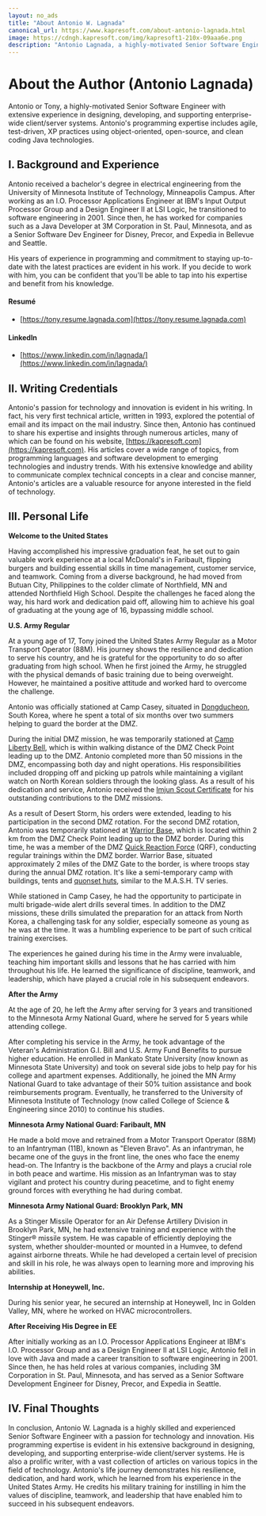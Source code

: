 ```yaml
---
layout: no_ads
title: "About Antonio W. Lagnada"
canonical_url: https://www.kapresoft.com/about-antonio-lagnada.html
image: https://cdngh.kapresoft.com/img/kapresoft1-210x-09aaa6e.png 
description: "Antonio Lagnada, a highly-motivated Senior Software Engineer with experience in designing, and development of enterprise-wide systems."
---
```


# About the Author (Antonio Lagnada)

Antonio or Tony, a highly-motivated Senior Software Engineer with extensive experience in designing, developing, and supporting enterprise-wide client/server systems.<!--excerpt--> Antonio's programming expertise includes agile, test-driven, XP practices using object-oriented, open-source, and clean coding Java technologies.

## I. Background and Experience

Antonio received a bachelor's degree in electrical engineering from the University of Minnesota Institute of Technology, Minneapolis Campus. After working as an I.O. Processor Applications Engineer at IBM's Input Output Processor Group and a Design Engineer II at LSI Logic, he transitioned to software engineering in 2001. Since then, he has worked for companies such as a Java Developer at 3M Corporation in St. Paul, Minnesota, and as a Senior Software Dev Engineer for Disney, Precor, and Expedia in Bellevue and Seattle.

His years of experience in programming and commitment to staying up-to-date with the latest practices are evident in his work. If you decide to work with him, you can be confident that you'll be able to tap into his expertise and benefit from his knowledge.

#### Resumé

- [https://tony.resume.lagnada.com](https://tony.resume.lagnada.com)

#### LinkedIn
- [https://www.linkedin.com/in/lagnada/](https://www.linkedin.com/in/lagnada/)


## II. Writing Credentials

Antonio's passion for technology and innovation is evident in his writing. In fact, his very first technical article, written in 1993, explored the potential of email and its impact on the mail industry. Since then, Antonio has continued to share his expertise and insights through numerous articles, many of which can be found on his website, [https://kapresoft.com](https://kapresoft.com). His articles cover a wide range of topics, from programming languages and software development to emerging technologies and industry trends. With his extensive knowledge and ability to communicate complex technical concepts in a clear and concise manner, Antonio's articles are a valuable resource for anyone interested in the field of technology.

## III. Personal Life

**Welcome to the United States**

Having accomplished his impressive graduation feat, he set out to gain valuable work experience at a local McDonald's in Faribault, flipping burgers and building essential skills in time management, customer service, and teamwork. Coming from a diverse background, he had moved from Butuan City, Philippines to the colder climate of Northfield, MN and attended Northfield High School. Despite the challenges he faced along the way, his hard work and dedication paid off, allowing him to achieve his goal of graduating at the young age of 16, bypassing middle school.

**U.S. Army Regular**

At a young age of 17, Tony joined the United States Army Regular as a Motor Transport Operator (88M). His journey shows the resilience and dedication to serve his country, and he is grateful for the opportunity to do so after graduating from high school. When he first joined the Army, he struggled with the physical demands of basic training due to being overweight. However, he maintained a positive attitude and worked hard to overcome the challenge.

Antonio was officially stationed at Camp Casey, situated in <a href="https://maps.app.goo.gl/3wPdKtu9wVwPhREA7" target="_blank" alt="Dongducheon">Dongducheon</a>, South Korea, where he spent a total of six months over two summers helping to guard the border at the DMZ.

During the initial DMZ mission, he was temporarily stationed at <a href="https://maps.app.goo.gl/pvYw16L4Rbnn9xBD8" target="_blank" alt="Camp Liberty Bell">Camp Liberty Bell</a>, which is within walking distance of the DMZ Check Point leading up to the DMZ. Antonio completed more than 50 missions in the DMZ, encompassing both day and night operations. His responsibilities included dropping off and picking up patrols while maintaining a vigilant watch on North Korean soldiers through the looking glass. As a result of his dedication and service, Antonio received the <a href="https://www.imjinscout.org/imjin-scout.html" target="_blank" alt="Imjun Scout Certificate">Imjun Scout Certificate</a> for his outstanding contributions to the DMZ missions.

As a result of Desert Storm, his orders were extended, leading to his participation in the second DMZ rotation.  For the second DMZ rotation, Antonio was temporarily stationed at <a href="https://maps.app.goo.gl/rFoCdQ7LjBfcLQJb9" target="_blank" alt="Warrior Base">Warrior Base</a>, which is located within 2 km from the DMZ Check Point leading up to the DMZ border. During this time, he was a member of the DMZ <a href="https://en.wikipedia.org/wiki/Rapid_reaction_force" target="_blank" alt="DMZ Quick Reaction Force">Quick Reaction Force</a> (QRF), conducting regular trainings within the DMZ border.  Warrior Base, situated approximately 2 miles of the DMZ Gate to the border, is where troops stay during the annual DMZ rotation. It's like a semi-temporary camp with buildings, tents and <a href="https://en.wikipedia.org/wiki/Quonset_hut" target="_blank" alt="quonset huts">quonset huts</a>, similar to the M.A.S.H. TV series.

While stationed in Camp Casey, he had the opportunity to participate in multi brigade-wide alert drills several times. In addition to the DMZ missions, these drills simulated the preparation for an attack from North Korea, a challenging task for any soldier, especially someone as young as he was at the time. It was a humbling experience to be part of such critical training exercises.

The experiences he gained during his time in the Army were invaluable, teaching him important skills and lessons that he has carried with him throughout his life. He learned the significance of discipline, teamwork, and leadership, which have played a crucial role in his subsequent endeavors.

**After the Army**

At the age of 20, he left the Army after serving for 3 years and transitioned to the Minnesota Army National Guard, where he served for 5 years while attending college.

After completing his service in the Army, he took advantage of the Veteran's Administration G.I. Bill and U.S. Army Fund Benefits to pursue higher education. He enrolled in Mankato State University (now known as Minnesota State University) and took on several side jobs to help pay for his college and apartment expenses. Additionally, he joined the MN Army National Guard to take advantage of their 50% tuition assistance and book reimbursements program. Eventually, he transferred to the University of Minnesota Institute of Technology (now called College of Science & Engineering since 2010) to continue his studies.

**Minnesota Army National Guard: Faribault, MN**

[//]: # (The infantry is the main land combat force and the backbone of the Army. It's equally important in peacetime and in combat. The Infantryman's role is to be ready to defend our country in peacetime and to capture, destroy and repel enemy ground forces during combat.)

He made a bold move and retrained from a Motor Transport Operator (88M) to an Infantryman (11B), known as "Eleven Bravo". As an infantryman, he became one of the guys in the front line, the ones who face the enemy head-on. The Infantry is the backbone of the Army and plays a crucial role in both peace and wartime. His mission as an Infantryman was to stay vigilant and protect his country during peacetime, and to fight enemy ground forces with everything he had during combat.

**Minnesota Army National Guard: Brooklyn Park, MN**

As a Stinger Missile Operator for an Air Defense Artillery Division in Brooklyn Park, MN, he had extensive training and experience with the Stinger® missile system. He was capable of efficiently deploying the system, whether shoulder-mounted or mounted in a Humvee, to defend against airborne threats. While he had developed a certain level of precision and skill in his role, he was always open to learning more and improving his abilities.

**Internship at Honeywell, Inc.**

During his senior year, he secured an internship at Honeywell, Inc in Golden Valley, MN, where he worked on HVAC microcontrollers.

**After Receiving His Degree in EE**

After initially working as an I.O. Processor Applications Engineer at IBM's I.O. Processor Group and as a Design Engineer II at LSI Logic, Antonio fell in love with Java and made a career transition to software engineering in 2001. Since then, he has held roles at various companies, including 3M Corporation in St. Paul, Minnesota, and has served as a Senior Software Development Engineer for Disney, Precor, and Expedia in Seattle.

## IV. Final Thoughts

In conclusion, Antonio W. Lagnada is a highly skilled and experienced Senior Software Engineer with a passion for technology and innovation. His programming expertise is evident in his extensive background in designing, developing, and supporting enterprise-wide client/server systems. He is also a prolific writer, with a vast collection of articles on various topics in the field of technology. Antonio's life journey demonstrates his resilience, dedication, and hard work, which he learned from his experience in the United States Army. He credits his military training for instilling in him the values of discipline, teamwork, and leadership that have enabled him to succeed in his subsequent endeavors.
